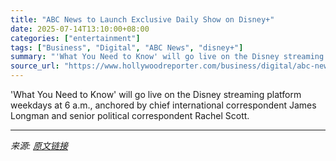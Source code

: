 ```yaml
---
title: "ABC News to Launch Exclusive Daily Show on Disney+"
date: 2025-07-14T13:10:00+08:00
categories: ["entertainment"]
tags: ["Business", "Digital", "ABC News", "disney+"]
summary: "'What You Need to Know' will go live on the Disney streaming platform weekdays at 6 a.m., anchored by chief international correspondent James Longman and senior political correspondent Rachel Scott."
source_url: "https://www.hollywoodreporter.com/business/digital/abc-news-disney-plus-show-1236313327/"
---
```


'What You Need to Know' will go live on the Disney streaming platform weekdays at 6 a.m., anchored by chief international correspondent James Longman and senior political correspondent Rachel Scott.

---

*来源: [原文链接](https://www.hollywoodreporter.com/business/digital/abc-news-disney-plus-show-1236313327/)*
